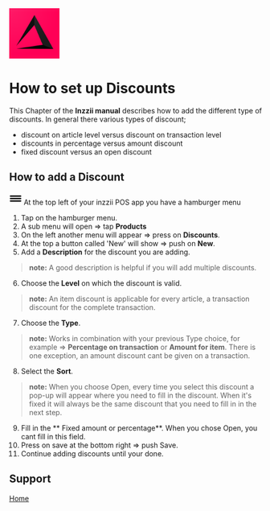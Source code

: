 <img src="../Assets/Pictures/play_store_512.png" alt="inzzii logo" width="100"/>

# How to set up Discounts
This Chapter of the **Inzzii manual** describes how to add the different type of discounts.
In general there various types of discount; 
* discount on article level versus discount on transaction level
* discounts in percentage versus amount discount
* fixed discount versus an open discount

## How to add a Discount

<img src="../Assets/Pictures/Hmenu.png" alt="hamburgermenu" width="25" height="25"/> At the top left of your inzzii POS app you have a hamburger menu 
1. Tap on the hamburger menu.
2. A sub menu will open => tap **Products**
3. On the left another menu will appear => press on **Discounts**. 
4. At the top a button called 'New' will show => push on **New**.
5. Add a **Description** for the discount you are adding.
> **note:** A good description is helpful if you will add multiple discounts. 
6. Choose the **Level** on which the discount is valid.
> **note:** An item discount is applicable for every article, a transaction discount for the complete transaction.
7. Choose the **Type**.
> **note:** Works in combination with your previous Type choice, for example => **Percentage on transaction** or **Amount for item**. There is one exception, an amount discount cant be given on a transaction. 
8. Select the **Sort**.
> **note:** When you choose Open, every time you select this discount a pop-up will appear where you need to fill in the discount. When it's fixed it will always be the same discount that you need to fill in in the next step.
9. Fill in the ** Fixed amount or percentage**. When you chose Open, you cant fill in this field.
10. Press on save at the bottom right => push Save.
11. Continue adding discounts until your done. 


## Support
[Home](../index.md)